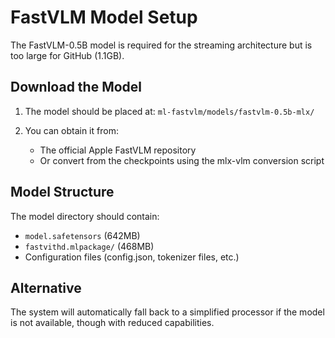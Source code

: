 # FastVLM Model Setup

The FastVLM-0.5B model is required for the streaming architecture but is too large for GitHub (1.1GB).

## Download the Model

1. The model should be placed at: `ml-fastvlm/models/fastvlm-0.5b-mlx/`

2. You can obtain it from:
   - The official Apple FastVLM repository
   - Or convert from the checkpoints using the mlx-vlm conversion script

## Model Structure

The model directory should contain:
- `model.safetensors` (642MB)
- `fastvithd.mlpackage/` (468MB)
- Configuration files (config.json, tokenizer files, etc.)

## Alternative

The system will automatically fall back to a simplified processor if the model is not available, though with reduced capabilities.